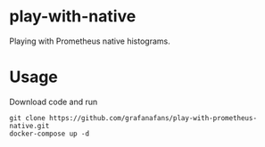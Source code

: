 # play-with-native

Playing with Prometheus native histograms.

# Usage

Download code and run

```
git clone https://github.com/grafanafans/play-with-prometheus-native.git
docker-compose up -d
```